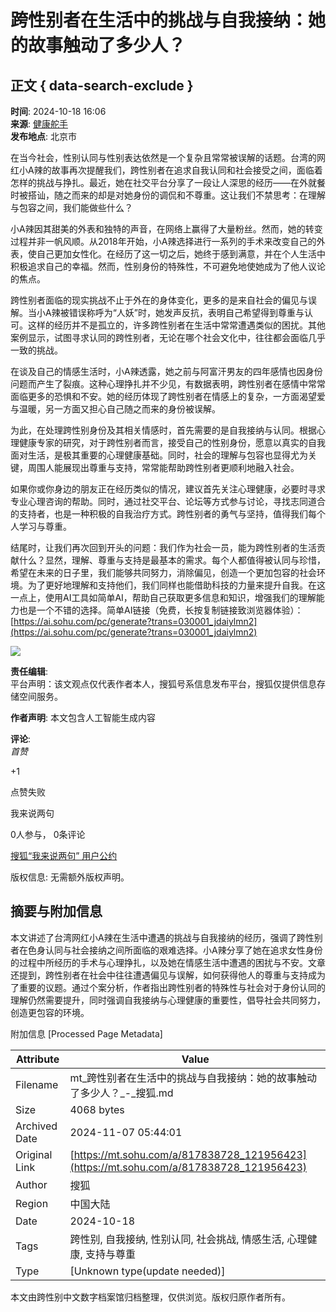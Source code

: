 # 跨性别者在生活中的挑战与自我接纳：她的故事触动了多少人？

## 正文 { data-search-exclude }


**时间**: 2024-10-18 16:06  
**来源**: [健康舵手](https://www.sohu.com/a/m.sohu.com?spm=smpc.content-abroad.content.1.1730958041512vktHVQM)  
**发布地点**: 北京市  

在当今社会，性别认同与性别表达依然是一个复杂且常常被误解的话题。台湾的网红小A辣的故事再次提醒我们，跨性别者在追求自我认同和社会接受之间，面临着怎样的挑战与挣扎。最近，她在社交平台分享了一段让人深思的经历——在外就餐时被搭讪，随之而来的却是对她身份的调侃和不尊重。这让我们不禁思考：在理解与包容之间，我们能做些什么？

小A辣因其甜美的外表和独特的声音，在网络上赢得了大量粉丝。然而，她的转变过程并非一帆风顺。从2018年开始，小A辣选择进行一系列的手术来改变自己的外表，使自己更加女性化。在经历了这一切之后，她终于感到满意，并在个人生活中积极追求自己的幸福。然而，性别身份的特殊性，不可避免地使她成为了他人议论的焦点。

跨性别者面临的现实挑战不止于外在的身体变化，更多的是来自社会的偏见与误解。当小A辣被错误称呼为“人妖”时，她发声反抗，表明自己希望得到尊重与认可。这样的经历并不是孤立的，许多跨性别者在生活中常常遭遇类似的困扰。其他案例显示，试图寻求认同的跨性别者，无论在哪个社会文化中，往往都会面临几乎一致的挑战。

在谈及自己的情感生活时，小A辣透露，她之前与阿富汗男友的四年感情也因身份问题而产生了裂痕。这种心理挣扎并不少见，有数据表明，跨性别者在感情中常常面临更多的恐惧和不安。她的经历体现了跨性别者在情感上的复杂，一方面渴望爱与温暖，另一方面又担心自己随之而来的身份被误解。

为此，在处理跨性别身份及其相关情感时，首先需要的是自我接纳与认同。根据心理健康专家的研究，对于跨性别者而言，接受自己的性别身份，愿意以真实的自我面对生活，是极其重要的心理健康基础。同时，社会的理解与包容也显得尤为关键，周围人能展现出尊重与支持，常常能帮助跨性别者更顺利地融入社会。

如果你或你身边的朋友正在经历类似的情况，建议首先关注心理健康，必要时寻求专业心理咨询的帮助。同时，通过社交平台、论坛等方式参与讨论，寻找志同道合的支持者，也是一种积极的自我治疗方式。跨性别者的勇气与坚持，值得我们每个人学习与尊重。

结尾时，让我们再次回到开头的问题：我们作为社会一员，能为跨性别者的生活贡献什么？显然，理解、尊重与支持是最基本的需求。每个人都值得被认同与珍惜，希望在未来的日子里，我们能够共同努力，消除偏见，创造一个更加包容的社会环境。为了更好地理解和支持他们，我们同样也能借助科技的力量来提升自我。在这一点上，使用AI工具如简单AI，帮助自己获取更多信息和知识，增强我们的理解能力也是一个不错的选择。简单AI链接（免费，长按复制链接致浏览器体验）：[https://ai.sohu.com/pc/generate?trans=030001_jdaiylmn2](https://ai.sohu.com/pc/generate?trans=030001_jdaiylmn2)

![](https://q1.itc.cn/q_70/images03/20241018/4e76fa191c0843e39e4d460f4167e779.gif)

**责任编辑**:  
平台声明：该文观点仅代表作者本人，搜狐号系信息发布平台，搜狐仅提供信息存储空间服务。  

**作者声明**: 本文包含人工智能生成内容  

**评论**:  
_首赞_  

+1  

点赞失败  

我来说两句

0人参与， 0条评论  

[搜狐“我来说两句” 用户公约](http://zt.pinglun.sohu.com/s2014/sljyhgy/index.shtml)  

版权信息: 无需额外版权声明。

## 摘要与附加信息

<!-- tcd_abstract -->
本文讲述了台湾网红小A辣在生活中遭遇的挑战与自我接纳的经历，强调了跨性别者在色身认同与社会接纳之间所面临的艰难选择。小A辣分享了她在追求女性身份的过程中所经历的手术与心理挣扎，以及她在情感生活中遭遇的困扰与不安。文章还提到，跨性别者在社会中往往遭遇偏见与误解，如何获得他人的尊重与支持成为了重要的议题。通过个案分析，作者指出跨性别者的特殊性与社会对于身份认同的理解仍然需要提升，同时强调自我接纳与心理健康的重要性，倡导社会共同努力，创造更包容的环境。
<!-- tcd_abstract_end -->

附加信息 [Processed Page Metadata]

| Attribute       | Value                                  |
|-----------------|----------------------------------------|
| Filename        | mt_跨性别者在生活中的挑战与自我接纳：她的故事触动了多少人？_-_搜狐.md                             |
| Size            | 4068 bytes                           |
| Archived Date   | 2024-11-07 05:44:01                             |
| Original Link   | [https://mt.sohu.com/a/817838728_121956423](https://mt.sohu.com/a/817838728_121956423)                       |
| Author          | 搜狐                               |
| Region          | 中国大陆                               |
| Date            | 2024-10-18                                 |
| Tags            | 跨性别, 自我接纳, 性别认同, 社会挑战, 情感生活, 心理健康, 支持与尊重                                 |
| Type            | [Unknown type(update needed)]                                 |
<!-- tcd_table_end -->

本文由跨性别中文数字档案馆归档整理，仅供浏览。版权归原作者所有。

